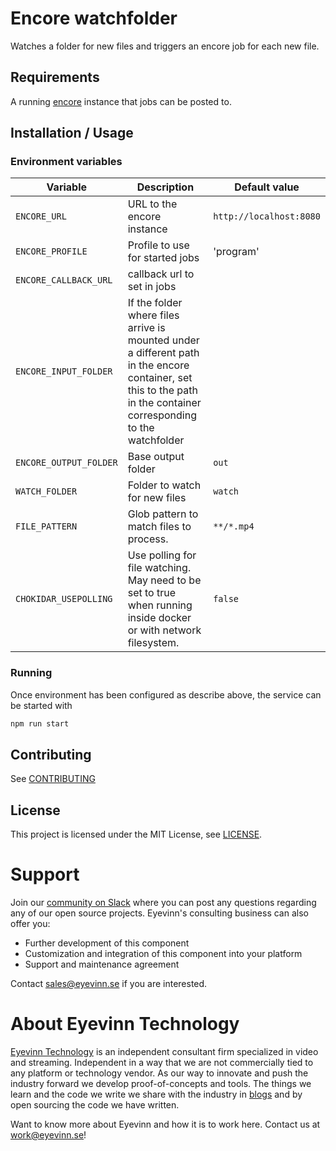 # Encore watchfolder

Watches a folder for new files and triggers an encore job for each new file.

## Requirements

A running [encore](https://github.com/svt/encore) instance that jobs can be posted to.

## Installation / Usage

### Environment variables

| Variable               | Description                                                                                                                                                        | Default value           |
| ---------------------- | ------------------------------------------------------------------------------------------------------------------------------------------------------------------ | ----------------------- |
| `ENCORE_URL`           | URL to the encore instance                                                                                                                                         | `http://localhost:8080` |
| `ENCORE_PROFILE`       | Profile to use for started jobs                                                                                                                                    | 'program'               |
| `ENCORE_CALLBACK_URL`  | callback url to set in jobs                                                                                                                                        |                         |
| `ENCORE_INPUT_FOLDER`  | If the folder where files arrive is mounted under a different path in the encore container, set this to the path in the container corresponding to the watchfolder |                         |
| `ENCORE_OUTPUT_FOLDER` | Base output folder                                                                                                                                                 | `out`                   |
| `WATCH_FOLDER`         | Folder to watch for new files                                                                                                                                      | `watch`                 |
| `FILE_PATTERN`         | Glob pattern to match files to process.                                                                                                                            | `**/*.mp4`              |
| `CHOKIDAR_USEPOLLING`  | Use polling for file watching. May need to be set to true when running inside docker or with network filesystem.                                                   | `false`                 |

### Running

Once environment has been configured as describe above, the service can be started with

```bash
npm run start
```

## Contributing

See [CONTRIBUTING](CONTRIBUTING.md)

## License

This project is licensed under the MIT License, see [LICENSE](LICENSE).

# Support

Join our [community on Slack](http://slack.streamingtech.se) where you can post any questions regarding any of our open source projects. Eyevinn's consulting business can also offer you:

- Further development of this component
- Customization and integration of this component into your platform
- Support and maintenance agreement

Contact [sales@eyevinn.se](mailto:sales@eyevinn.se) if you are interested.

# About Eyevinn Technology

[Eyevinn Technology](https://www.eyevinntechnology.se) is an independent consultant firm specialized in video and streaming. Independent in a way that we are not commercially tied to any platform or technology vendor. As our way to innovate and push the industry forward we develop proof-of-concepts and tools. The things we learn and the code we write we share with the industry in [blogs](https://dev.to/video) and by open sourcing the code we have written.

Want to know more about Eyevinn and how it is to work here. Contact us at work@eyevinn.se!
